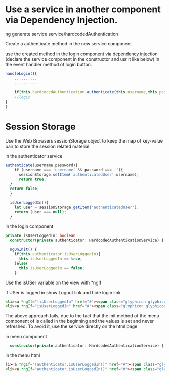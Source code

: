 # Use a service in another component via Dependency Injection.

ng generate service service/hardcodedAuthentication


Create a authenticate method in the new service component

use the created method in the login component via dependency injection (declare the service component in the constructor and usr it like below) in the event handler method of login button.

```ts
handleLogin(){
    ..........
    ...........
    
    if(this.hardcodedAuthentication.authenticate(this.username,this.password)){ 
    //logic
}
}

```


# Session Storage

Use the Web Browsers sessionStorage object to keep the map of key-value pair to store the session related material.

in the authenticator service
```ts
authenticate(username,password){
    if (username === 'username' && password === ''){
      sessionStorage.setItem('authenticatedUser',username);
      return true;
  }
  return false;
  }

  isUserLoggedIn(){
    let user = sessionStorage.getItem('authenticatedUser');
    return!(user === null);
  }
```

in the login component

```ts
private isUserLoggedIn: boolean
  constructor(private authenticator: HardcodedAuthenticationService) { }

  ngOnInit() {
    if(this.authenticator.isUserLoggedIn){
      this.isUserLoggedIn == true;
    }else{
      this.isUserLoggedIn == false;
    }
```

Use  the isUSer variable on the view with *ngIf

if USer is logged in show Logout link and hide login link
```html
<li><a *ngIf="!isUserLoggedIn" href="#"><span class="glyphicon glyphicon-log-in"></span> Login</a></li>
<li><a *ngIf="isUserLoggedIn" href="#"><span class="glyphicon glyphicon-log-in"></span> Logout</a></li>
```

The above approach fails, due to the fact that the init method of the menu component of is called in the beginning and the values is set and never refreshed. To avoid it, use the service directly on the html page


in menu component
```ts
  constructor(private authenticator: HardcodedAuthenticationService) { }
```

in the menu html
```html
li><a *ngIf="!authenticator.isUserLoggedIn()" href="#"><span class="glyphicon glyphicon-log-in"></span> Login</a></li>
<li><a *ngIf="authenticator.isUserLoggedIn()" href="#"><span class="glyphicon glyphicon-log-in"></span> Logout</a></li>
```


